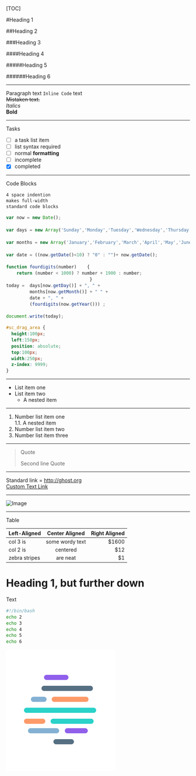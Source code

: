 [TOC]

#Heading 1

##Heading 2

###Heading 3

####Heading 4

#####Heading 5

######Heading 6    

---

Paragraph
text `Inline Code` text        
~~Mistaken text.~~    
*Italics*    
**Bold**    

---

Tasks
- [ ] a task list item
- [ ] list syntax required
- [ ] normal **formatting**
- [ ] incomplete
- [x] completed

---

Code Blocks

    4 space indention
    makes full-width
    standard code blocks

```js
var now = new Date();

var days = new Array('Sunday','Monday','Tuesday','Wednesday','Thursday','Friday','Saturday');

var months = new Array('January','February','March','April','May','June','July','August','September','October','November','December');

var date = ((now.getDate()<10) ? "0" : "")+ now.getDate();

function fourdigits(number)    {
    return (number < 1000) ? number + 1900 : number;
                                }
today =  days[now.getDay()] + ", " +
         months[now.getMonth()] + " " +
         date + ", " +
         (fourdigits(now.getYear())) ;

document.write(today);
```

```css
#sc_drag_area {
  height:100px;
  left:150px;
  position: absolute;
  top:100px;
  width:250px;
  z-index: 9999;
}
```

---

* List item one
* List item two
    * A nested item

---

1. Number list item one        
    1.1. A nested item
2. Number list item two
3. Number list item three

---

> Quote
> 
> Second line Quote

---

Standard link =  http://ghost.org    
[Custom Text Link](http://ghost.org)

---

![Image](https://cfl.dropboxstatic.com/static/images/illustration_catalog/404_error-illo@2x.png)

---

Table

| Left-Aligned  | Center Aligned  | Right Aligned |
| :------------ |:---------------:| -----:|
| col 3 is      | some wordy text | $1600 |
| col 2 is      | centered        |   $12 |
| zebra stripes | are neat        |    $1 |

# Heading 1, but further down
Text

```bash hl_lines="1 4 5"
#!/bin/bash
echo 2
echo 3
echo 4
echo 5
echo 6
```

![local image](img/hpe-dev-logo-mark-anim.svg)
